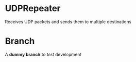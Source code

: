 # UDPRepeater
Receives UDP packets and sends them to multiple destinations

# Branch
A **dummy branch** to *test* development
